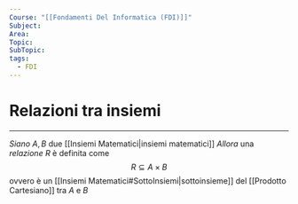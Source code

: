 ```yaml
---
Course: "[[Fondamenti Del Informatica (FDI)]]"
Subject: 
Area: 
Topic: 
SubTopic: 
tags:
  - FDI
---
```


# Relazioni tra insiemi
---
_Siano_ $A,B$ due [[Insiemi Matematici|insiemi matematici]] 
_Allora_ una _relazione_ $R$ è definita come$$R\subseteq A\times B$$ovvero è un [[Insiemi Matematici#SottoInsiemi|sottoinsieme]] del [[Prodotto Cartesiano]] tra $A$ e $B$